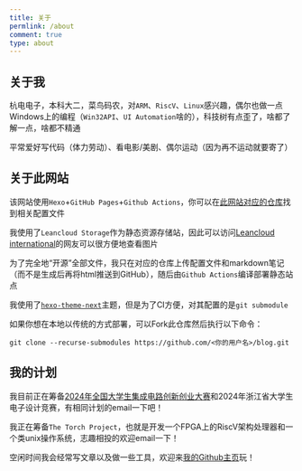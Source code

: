 ```yaml
---
title: 关于
permlink: /about
comment: true
type: about
---
```


## 关于我

杭电电子，本科大二，菜鸟码农，对`ARM`、`RiscV`、`Linux`感兴趣，偶尔也做一点Windows上的编程（`Win32API`、`UI Automation`啥的），科技树有点歪了，啥都了解一点，啥都不精通

平常爱好写代码（体力劳动）、看电影/美剧、偶尔运动（因为再不运动就要寄了）

## 关于此网站

该网站使用`Hexo`+`GitHub Pages`+`Github Actions`，你可以在[此网站对应的仓库](https://github.com/MadSchinkel/blog)找到相关配置文件

我使用了`Leancloud Storage`作为静态资源存储站，因此可以访问[Leancloud international](https://leancloud.app/)的网友可以很方便地查看图片

为了完全地“开源”全部文件，我只在对应的仓库上传配置文件和markdown笔记（而不是生成后再将html推送到GitHub），随后由`Github Actions`编译部署静态站点

我使用了[`hexo-theme-next`](https://github.com/next-theme/hexo-theme-next)主题，但是为了CI方便，对其配置的是`git submodule`

如果你想在本地以传统的方式部署，可以Fork此仓库然后执行以下命令：

```shell
git clone --recurse-submodules https://github.com/<你的用户名>/blog.git
```

## 我的计划

我目前正在筹备[2024年全国大学生集成电路创新创业大赛](http://univ.ciciec.com/nd.jsp?id=735&fromMid=1044)和2024年浙江省大学生电子设计竞赛，有相同计划的email一下吧！

我正在筹备`The Torch Project`，也就是开发一个FPGA上的RiscV架构处理器和一个类unix操作系统，志趣相投的欢迎email一下！

空闲时间我会经常写文章以及做一些工具，欢迎来[我的Github主页](https://github.com/MadSchinkel)玩！
